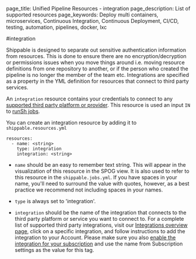 page_title: Unified Pipeline Resources - integration
page_description: List of supported resources
page_keywords: Deploy multi containers, microservices, Continuous Integration, Continuous Deployment, CI/CD, testing, automation, pipelines, docker, lxc

#integration

Shippable is designed to separate out sensitive authentication information from resources.
This is done to ensure there are no encryption/decryption or permissions issues when you move things around i.e. moving resource definitions from one repository to another, or if the person who created the pipeline is no longer the member of the team etc. Integrations are specified as a property in the YML definition for resources that connect to third party services.

An `integration` resource contains your credentials to connect to any [supported third party platform or provider](../../integrations/overview/). This resource is used an input `IN` to [runSh jobs](../jobs/runSh/).

You can create an integration resource by adding it to `shippable.resources.yml`

```
resources:
  - name: <string>
    type: integration
    integration: <string>
```

* `name` should be an easy to remember text string. This will appear in the visualization of this resource in the SPOG view. It is also used to refer to this resource in the `shippable.jobs.yml`. If you have spaces in your name, you'll need to surround the value with quotes, however, as a best practice we recommend not including spaces in your names.

* `type` is always set to 'integration'.

* `integration` should be the name of the integration that connects to the third party platform or service you want to connect to. For a complete list of supported third party integrations, visit our [Integrations overview page](../../integrations/overview/), click on a specific integration, and follow instructions to add the integration to your Account. Please make sure you also [enable the integration for your subscription](../../navigatingUI/subscriptions/settings/#adding-integrations) and use the name from Subscription settings as the value for this tag.
